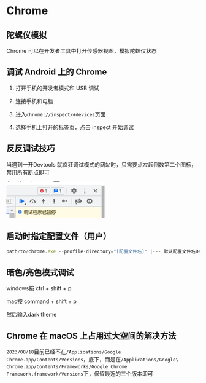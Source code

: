 # Chrome
## 陀螺仪模拟

Chrome 可以在开发者工具中打开传感器视图，模拟陀螺仪状态

## 调试 Android 上的 Chrome

1. 打开手机的开发者模式和 USB 调试

1. 连接手机和电脑

1. 进入`chrome://inspect/#devices`页面

1. 选择手机上打开的标签页，点击 inspect 开始调试

## 反反调试技巧

当遇到一开Devtools 就疯狂调试模式的网站时，只需要点左起倒数第二个图标，禁用所有断点即可

<img src="./assets/image0.png" width="256.000000" height="95.000000">

## 启动时指定配置文件（用户）

```JavaScript
path/to/chrome.exe --profile-directory="[配置文件名]" |--- 默认配置文件名Default，其它配置文件Profile [编号]，编号从1开始

```


## 暗色/亮色模式调试

windows按 ctrl + shift + p

mac按 command + shift + p

然后输入dark theme

## Chrome 在 macOS 上占用过大空间的解决方法



`2023/08/18`目前已经不在`/Applications/Google Chrome.app/Contents/Versions`，底下，而是在`/Applications/Google\ Chrome.app/Contents/Frameworks/Google Chrome Framework.framework/Versions`下，保留最近的三个版本即可


